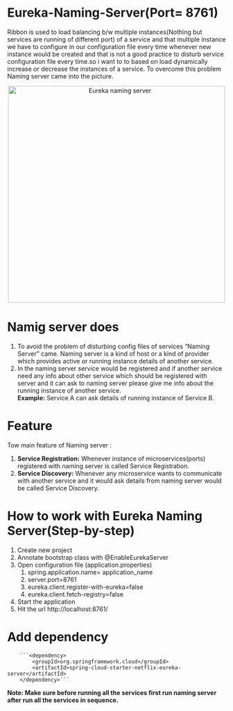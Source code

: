 # Eureka-Naming-Server(Port= 8761)
   Ribbon is used to load balancing b/w multiple instances(Nothing  but services are  running of different port) of a service and that multiple instance we have to configure in our configuration file every time whenever new instance would be created and that is not a good practice to disturb service configuration file every time.so i want to to based on load dynamically increase or decrease the instances of a service. To overcome this problem Naming server came into the picture.
   
   <p align="center">
  <img src="https://github.com/ravigithub09/Microservices/blob/master/netflix-eureka-naming-server/Eureka%20naming%20server.PNG" width="500" title="Eureka naming server">
  </p>
  
# Namig server does
1. To avoid the problem of disturbing config files of services “Naming Server” came. Naming server is a kind of host or a kind of provider which provides active or running instance details of another service.
2. In the naming server service would be registered and if another service need any info about other service which should be registered with server and it can ask to naming server please give me info about the running instance of another service.<br/>
<b>Example:</b> Service A can ask details of running instance of Service B.<br/>

# Feature
Tow main feature of Naming server : <br/>
1. <b>Service Registration:</b> Whenever instance of microservices(ports) registered with naming server is called Service Registration.
2. <b>Service Discovery:</b> Whenever any microservice wants to communicate with another service and it would ask details from naming server would be called Service Discovery.
                                
# How to work with Eureka Naming Server(Step-by-step)
1. Create new project
2. Annotate bootstrap class with @EnableEurekaServer
3. Open configuration file (application.properties)
      1. spring.application.name= application_name     
      2. server.port=8761
      3. eureka.client.register-with-eureka=false
      4. eureka.client.fetch-registry=false
 4. Start the application
 5. Hit the url http://localhost:8761/  
 
 # Add dependency
 		```<dependency>
			<groupId>org.springframework.cloud</groupId>
			<artifactId>spring-cloud-starter-netflix-eureka-server</artifactId>
		</dependency>```
		
<b>Note: Make sure before running all the services first run naming server after run all the services in sequence.</b> 

